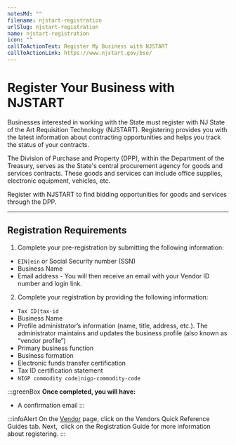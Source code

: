 ```yaml
---
notesMd: ""
filename: njstart-registration
urlSlug: njstart-registration
name: njstart-registration
icon: ""
callToActionText: Register My Business with NJSTART
callToActionLink: https://www.njstart.gov/bso/
---
```


# Register Your Business with NJSTART

Businesses interested in working with the State must register with NJ State of the Art Requisition Technology (NJSTART). Registering provides you with the latest information about contracting opportunities and helps you track the status of your contracts.

The Division of Purchase and Property (DPP), within the Department of the Treasury, serves as the State's central procurement agency for goods and services contracts. These goods and services can include office supplies, electronic equipment, vehicles, etc.

Register with NJSTART to find bidding opportunities for goods and services through the DPP.

---

## Registration Requirements

1. Complete your pre-registration by submitting the following information:

- `EIN|ein` or Social Security number (SSN)
- Business Name
- Email address - You will then receive an email with your Vendor ID number and login link.

2. Complete your registration by providing the following information:

- `Tax ID|tax-id`
- Business Name
- Profile administrator’s information (name, title, address, etc.). The administrator maintains and updates the business profile (also known as “vendor profile”)
- Primary business function
- Business formation
- Electronic funds transfer certification
- Tax ID certification statement
- `NIGP commodity code|nigp-commodity-code`

:::greenBox
**Once completed, you will have:**

- A confirmation email
  :::

:::infoAlert
On the [Vendor](https://www.nj.gov/treasury/purchase/vendor.shtml) page, click on the Vendors Quick Reference Guides tab. Next,  click on the Registration Guide for more information about registering.
:::
